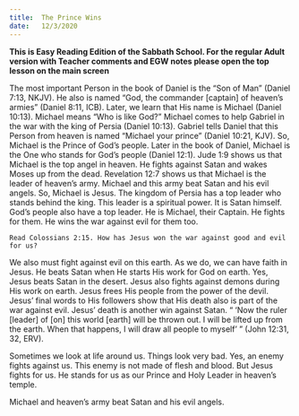 ```yaml
---
title:  The Prince Wins
date:   12/3/2020
---
```


**This is Easy Reading Edition of the Sabbath School. For the regular Adult version with Teacher comments and EGW notes please open the top lesson on the main screen** 

The most important Person in the book of Daniel is the “Son of Man” (Daniel 7:13, NKJV). He also is named “God, the commander [captain] of heaven’s armies” (Daniel 8:11, ICB). Later, we learn that His name is Michael (Daniel 10:13). Michael means “Who is like God?” Michael comes to help Gabriel in the war with the king of Persia (Daniel 10:13). Gabriel tells Daniel that this Person from heaven is named “Michael your prince” (Daniel 10:21, KJV). So, Michael is the Prince of God’s people. Later in the book of Daniel, Michael is the One who stands for God’s people (Daniel 12:1). Jude 1:9 shows us that Michael is the top angel in heaven. He fights against Satan and wakes Moses up from the dead. Revelation 12:7 shows us that Michael is the leader of heaven’s army. Michael and this army beat Satan and his evil angels. So, Michael is Jesus. The kingdom of Persia has a top leader who stands behind the king. This leader is a spiritual power. It is Satan himself. God’s people also have a top leader. He is Michael, their Captain. He fights for them. He wins the war against evil for them too.

`Read Colossians 2:15. How has Jesus won the war against good and evil for us?`

We also must fight against evil on this earth. As we do, we can have faith in Jesus. He beats Satan when He starts His work for God on earth. Yes, Jesus beats Satan in the desert. Jesus also fights against demons during His work on earth. Jesus frees His people from the power of the devil. Jesus’ final words to His followers show that His death also is part of the war against evil. Jesus’ death is another win against Satan. “ ‘Now the ruler [leader] of [on] this world [earth] will be thrown out. I will be lifted up from the earth. When that happens, I will draw all people to myself’ ” (John 12:31, 32, ERV).

Sometimes we look at life around us. Things look very bad. Yes, an enemy fights against us. This enemy is not made of flesh and blood. But Jesus fights for us. He stands for us as our Prince and Holy Leader in heaven’s temple.

Michael and heaven’s army beat Satan and his evil angels.
